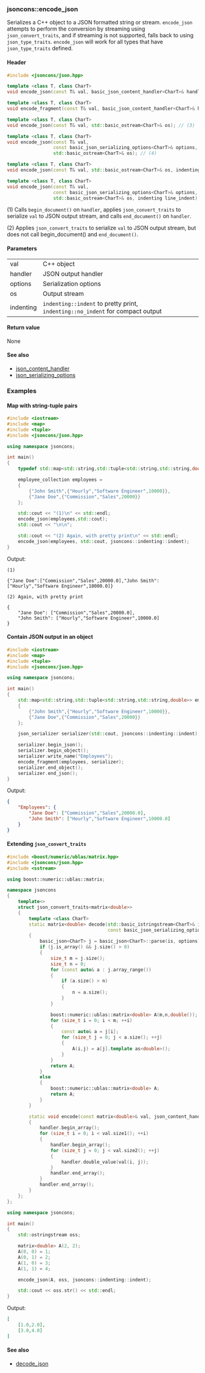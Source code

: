 ### jsoncons::encode_json

Serializes a C++ object to a JSON formatted string or stream. `encode_json` attempts to 
perform the conversion by streaming using `json_convert_traits`, and if
streaming is not supported, falls back to using `json_type_traits`. `encode_json` will work for all types that
have `json_type_traits` defined.

#### Header
```c++
#include <jsoncons/json.hpp>

template <class T, class CharT>
void encode_json(const T& val, basic_json_content_handler<CharT>& handler); // (1)

template <class T, class CharT>
void encode_fragment(const T& val, basic_json_content_handler<CharT>& handler); // (2)

template <class T, class CharT>
void encode_json(const T& val, std::basic_ostream<CharT>& os); // (3)

template <class T, class CharT>
void encode_json(const T& val, 
                 const basic_json_serializing_options<CharT>& options,
                 std::basic_ostream<CharT>& os); // (4)

template <class T, class CharT>
void encode_json(const T& val, std::basic_ostream<CharT>& os, indenting line_indent); // (5)

template <class T, class CharT>
void encode_json(const T& val, 
                 const basic_json_serializing_options<CharT>& options,
                 std::basic_ostream<CharT>& os, indenting line_indent); // (6)
```

(1) Calls `begin_document()` on `handler`, applies `json_convert_traits` to serialize `val` to JSON output stream, and calls `end_document()` on `handler`.

(2) Applies `json_convert_traits` to serialize `val` to JSON output stream, but does not call begin_document() and `end_document()`.

#### Parameters

<table>
  <tr>
    <td>val</td>
    <td>C++ object</td> 
  </tr>
  <tr>
    <td>handler</td>
    <td>JSON output handler</td> 
  </tr>
  <tr>
    <td>options</td>
    <td>Serialization options</td> 
  </tr>
  <tr>
    <td>os</td>
    <td>Output stream</td> 
  </tr>
  <tr>
    <td>indenting</td>
    <td><code>indenting::indent</code> to pretty print, <code>indenting::no_indent</code> for compact output</td> 
  </tr>
</table>

#### Return value

None 

#### See also

- [json_content_handler](json_content_handler.md)
- [json_serializing_options](json_serializing_options.md)
    
### Examples

#### Map with string-tuple pairs

```c++
#include <iostream>
#include <map>
#include <tuple>
#include <jsoncons/json.hpp>

using namespace jsoncons;

int main()
{
    typedef std::map<std::string,std::tuple<std::string,std::string,double>> employee_collection;

    employee_collection employees = 
    { 
        {"John Smith",{"Hourly","Software Engineer",10000}},
        {"Jane Doe",{"Commission","Sales",20000}}
    };

    std::cout << "(1)\n" << std::endl; 
    encode_json(employees,std::cout);
    std::cout << "\n\n";

    std::cout << "(2) Again, with pretty print\n" << std::endl; 
    encode_json(employees, std::cout, jsoncons::indenting::indent);
}
```
Output:
```
(1)

{"Jane Doe":["Commission","Sales",20000.0],"John Smith":["Hourly","Software Engineer",10000.0]}

(2) Again, with pretty print

{
    "Jane Doe": ["Commission","Sales",20000.0],
    "John Smith": ["Hourly","Software Engineer",10000.0]
}
```
    
#### Contain JSON output in an object

```c++
#include <iostream>
#include <map>
#include <tuple>
#include <jsoncons/json.hpp>

using namespace jsoncons;

int main()
{
    std::map<std::string,std::tuple<std::string,std::string,double>> employees = 
    { 
        {"John Smith",{"Hourly","Software Engineer",10000}},
        {"Jane Doe",{"Commission","Sales",20000}}
    };

    json_serializer serializer(std::cout, jsoncons::indenting::indent); 

    serializer.begin_json();       
    serializer.begin_object();       
    serializer.write_name("Employees");       
    encode_fragment(employees, serializer);
    serializer.end_object();       
    serializer.end_json();       
}
```
Output:
```json
{
    "Employees": {
        "Jane Doe": ["Commission","Sales",20000.0],
        "John Smith": ["Hourly","Software Engineer",10000.0]
    }
}
```
    
#### Extending `json_convert_traits`

```c++
#include <boost/numeric/ublas/matrix.hpp>
#include <jsoncons/json.hpp>
#include <sstream>

using boost::numeric::ublas::matrix;

namespace jsoncons
{
    template<>
    struct json_convert_traits<matrix<double>>
    {
        template <class CharT>
        static matrix<double> decode(std::basic_istringstream<CharT>& is,
                                     const basic_json_serializing_options<CharT>& options)
        {
            basic_json<CharT> j = basic_json<CharT>::parse(is, options);
            if (j.is_array() && j.size() > 0)
            {
                size_t m = j.size();
                size_t n = 0;
                for (const auto& a : j.array_range())
                {
                    if (a.size() > n)
                    {
                        n = a.size();
                    }
                }

                boost::numeric::ublas::matrix<double> A(m,n,double());
                for (size_t i = 0; i < m; ++i)
                {
                    const auto& a = j[i];
                    for (size_t j = 0; j < a.size(); ++j)
                    {
                        A(i,j) = a[j].template as<double>();
                    }
                }
                return A;
            }
            else
            {
                boost::numeric::ublas::matrix<double> A;
                return A;
            }
        }

        static void encode(const matrix<double>& val, json_content_handler& handler)
        {
            handler.begin_array();
            for (size_t i = 0; i < val.size1(); ++i)
            {
                handler.begin_array();
                for (size_t j = 0; j < val.size2(); ++j)
                {
                    handler.double_value(val(i, j));
                }
                handler.end_array();
            }
            handler.end_array();
        }
    };
};

using namespace jsoncons;

int main()
{
    std::ostringstream oss;

    matrix<double> A(2, 2);
    A(0, 0) = 1;
    A(0, 1) = 2;
    A(1, 0) = 3;
    A(1, 1) = 4;

    encode_json(A, oss, jsoncons::indenting::indent);

    std::cout << oss.str() << std::endl;
}
```
Output:
```json
[
    [1.0,2.0],
    [3.0,4.0]
]
```

#### See also

- [decode_json](decode_json.md)


